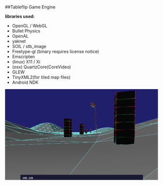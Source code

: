 ##Tableflip Game Engine

**libraries used:**
* OpenGL / WebGL
* Bullet Physics
* OpenAL
* yaknet
* SOIL / stb_image
* Freetype-gl (binary requires license notice)
* Emscripten
* (linux) X11 / Xi
* (osx) QuartzCore(CoreVideo)
* GLEW
* TinyXML2(for tiled map files)
* Android NDK

![yes it works](screenshot.jpg)
